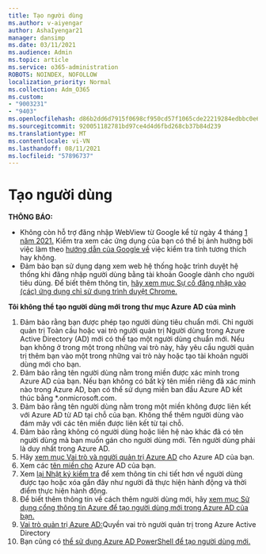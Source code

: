 ```yaml
---
title: Tạo người dùng
ms.author: v-aiyengar
author: AshaIyengar21
manager: dansimp
ms.date: 03/11/2021
ms.audience: Admin
ms.topic: article
ms.service: o365-administration
ROBOTS: NOINDEX, NOFOLLOW
localization_priority: Normal
ms.collection: Adm_O365
ms.custom:
- "9003231"
- "9403"
ms.openlocfilehash: d86b2dd6d7915f0698cf950cd57f1065cde22219284edbbc0e64f3a5e69ff252
ms.sourcegitcommit: 920051182781bd97ce4d4d6fbd268cb37b84d239
ms.translationtype: MT
ms.contentlocale: vi-VN
ms.lasthandoff: 08/11/2021
ms.locfileid: "57896737"
---
```

# <a name="create-user"></a>Tạo người dùng

**THÔNG BÁO:**

- Không còn hỗ trợ đăng nhập WebView từ Google kể từ ngày 4 tháng [1 năm 2021.](https://docs.microsoft.com/azure/active-directory/external-identities/google-federation#deprecation-of-webview-sign-in-support) Kiểm tra xem các ứng dụng của bạn có thể bị ảnh hưởng bởi việc làm theo [hướng dẫn của Google về](https://go.microsoft.com/fwlink/?linkid=2157323) việc kiểm tra tính tương thích hay không.
- Đảm bảo bạn sử dụng dạng xem web hệ thống hoặc trình duyệt hệ thống khi đăng nhập người dùng bằng tài khoản Google dành cho người tiêu dùng. Để biết thêm thông tin, [hãy xem mục Sự cố đăng nhập vào (các) ứng dụng chỉ sử dụng trình duyệt Chrome.](https://docs.microsoft.com/office365/troubleshoot/miscellaneous/chrome-behavior-affects-applications)

**Tôi không thể tạo người dùng mới trong thư mục Azure AD của mình**

1. Đảm bảo rằng bạn được phép tạo người dùng tiêu chuẩn mới. Chỉ người quản trị Toàn cầu hoặc vai trò người quản trị Người dùng trong Azure Active Directory (AD) mới có thể tạo một người dùng chuẩn mới. Nếu bạn không ở trong một trong những vai trò này, hãy yêu cầu người quản trị thêm bạn vào một trong những vai trò này hoặc tạo tài khoản người dùng mới cho bạn.
1. Đảm bảo rằng tên người dùng nằm trong miền được xác minh trong Azure AD của bạn. Nếu bạn không có bất kỳ tên miền riêng đã xác minh nào trong Azure AD, bạn có thể sử dụng miền ban đầu Azure AD kết thúc bằng *.onmicrosoft.com.
1. Đảm bảo rằng tên người dùng nằm trong một miền không được liên kết với Azure AD từ AD tại chỗ của bạn. Không thể thêm người dùng vào đám mây với các tên miền được liên kết từ tại chỗ.
1. Đảm bảo rằng không có người dùng hoặc liên hệ nào khác đã có tên người dùng mà bạn muốn gán cho người dùng mới. Tên người dùng phải là duy nhất trong Azure AD.
1. Hãy [xem mục Vai trò và người quản trị Azure AD](https://portal.azure.com/#blade/Microsoft_AAD_IAM/ActiveDirectoryMenuBlade/RolesAndAdministrators) cho Azure AD của bạn.
1. Xem các [tên miền cho](https://portal.azure.com/#blade/Microsoft_AAD_IAM/ActiveDirectoryMenuBlade/RolesAndAdministrators) Azure AD của bạn.
1. Xem [lại Nhật ký kiểm tra](https://portal.azure.com/#blade/Microsoft_AAD_IAM/ActiveDirectoryMenuBlade/RolesAndAdministrators) để xem thông tin chi tiết hơn về người dùng được tạo hoặc xóa gần đây như người đã thực hiện hành động và thời điểm thực hiện hành động.
1. Để biết thêm thông tin về cách thêm người dùng mới, hãy [xem mục Sử dụng cổng thông tin Azure để tạo người dùng mới trong Azure AD của bạn.](https://docs.microsoft.com/azure/active-directory/active-directory-users-create-azure-portal)
1. [Vai trò quản trị Azure AD:](https://docs.microsoft.com/azure/active-directory/active-directory-assign-admin-roles)Quyền vai trò người quản trị trong Azure Active Directory
1. Bạn cũng có [thể sử dụng Azure AD PowerShell để tạo người dùng mới.](https://docs.microsoft.com/powershell/module/azuread/new-azureaduser?view=azureadps-2.0)
